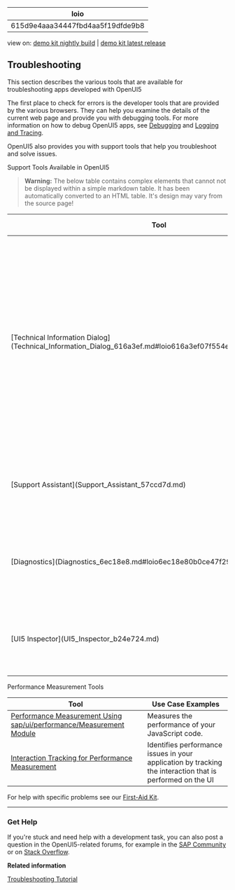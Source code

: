 <!-- loio615d9e4aaa34447fbd4aa5f19dfde9b8 -->

| loio |
| -----|
| 615d9e4aaa34447fbd4aa5f19dfde9b8 |

<div id="loio">

view on: [demo kit nightly build](https://openui5nightly.hana.ondemand.com/#/topic/615d9e4aaa34447fbd4aa5f19dfde9b8) | [demo kit latest release](https://openui5.hana.ondemand.com/#/topic/615d9e4aaa34447fbd4aa5f19dfde9b8)</div>

## Troubleshooting

This section describes the various tools that are available for troubleshooting apps developed with OpenUI5

The first place to check for errors is the developer tools that are provided by the various browsers. They can help you examine the details of the current web page and provide you with debugging tools. For more information on how to debug OpenUI5 apps, see [Debugging](Debugging_c9b0f8c.md#loioc9b0f8cca852443f9b8d3bf8ba5626ab) and [Logging and Tracing](Logging_and_Tracing_9f4d62c.md).

     

OpenUI5 also provides you with support tools that help you troubleshoot and solve issues.

Support Tools Available in OpenUI5<a name="loio615d9e4aaa34447fbd4aa5f19dfde9b8__table_ugc_h2n_tv"/>

 > **Warning:** The below table contains complex elements that cannot not be displayed within a simple markdown table. It has been automatically converted to an HTML table. It's design may vary from the source page!

<table>
	<thead>
		<tr>
			<th>Tool</th>
			<th>Use Case Examples</th>
			<th>How to Open</th>
		</tr>
	</thead>
	<tbody>
		<tr>
			<td> [Technical Information Dialog](Technical_Information_Dialog_616a3ef.md#loio616a3ef07f554e20a3adf749c11f64e9) </td>
			<td>Use the *Technical Information*dialog to enable debug sources and to check which OpenUI5 version is currently running.</td>
			<td> * CTRL SHIFT ALT P * \(on Windows and Linux\) or * CTRL SHIFT OPTION P * \(on macOS\) Gesture on mobile device:
1.  Press two fingers on a noninteractive screen area \(for example, a blank area\) for at least 3 seconds.
2.  Tap with a third finger while holding the other two fingers on the screen.
			</td>
		</tr>
		<tr>
			<td> [Support Assistant](Support_Assistant_57ccd7d.md) </td>
			<td>Use the Support Assistant to check whether the application is built according to the best practices for building OpenUI5 apps.</td>
			<td>From the *Technical Information* dialog or with the URL parameter `sap-ui-support=true` </td>
		</tr>
		<tr>
			<td> [Diagnostics](Diagnostics_6ec18e8.md#loio6ec18e80b0ce47f290bc2645b0cc86e6) </td>
			<td>Use the *Diagnostics* window to enable debug sources, display the control tree, and to view and change control properties and bindings.</td>
			<td> * CTRL SHIFT ALT S * \(on Windows and Linux\) or * CTRL SHIFT OPTION S * \(on macOS\)</td>
		</tr>
		<tr>
			<td> [UI5 Inspector](UI5_Inspector_b24e724.md) </td>
			<td>Use the UI5 inspector to display the control tree, and to view and change control properties and bindings on-the-fly.</td>
			<td>Available as add-on for Google Chrome browser only</td>
		</tr>
	</tbody>
</table>

Performance Measurement Tools<a name="loio615d9e4aaa34447fbd4aa5f19dfde9b8__table_o55_rvb_p1b"/>

|Tool|Use Case Examples|
|----|-----------------|
| [Performance Measurement Using sap/ui/performance/Measurement Module](Performance_Measurement_Using_sapuiperformanceMeasurement_Module_78880c0.md) |Measures the performance of your JavaScript code.|
| [Interaction Tracking for Performance Measurement](Interaction_Tracking_for_Performance_Measurement_b2825ea.md) |Identifies performance issues in your application by tracking the interaction that is performed on the UI|

For help with specific problems see our [First-Aid Kit](First-Aid_Kit_dfe4f79.md).

***

<a name="loio615d9e4aaa34447fbd4aa5f19dfde9b8__section_sjf_1rz_s1b"/>

### Get Help

If you're stuck and need help with a development task, you can also post a question in the OpenUI5-related forums, for example in the [SAP Community](https://www.sap.com/community/topic/ui5.html) or on [Stack Overflow](https://stackoverflow.com/search?q=sapui5).

**Related information**  


[Troubleshooting Tutorial](Troubleshooting_5661952.md)

